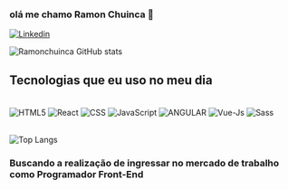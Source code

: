 ### olá me chamo Ramon Chuinca 👋

[![Linkedin](https://img.shields.io/badge/LinkedIn-0077B5?style=for-the-badge&logo=linkedin&logoColor=white)](https://www.linkedin.com/in/ramon-chuinca-a84ab8236)

![Ramonchuinca GitHub stats](https://github-readme-stats.vercel.app/api?username=Ramonchuinca&show_icons=true&theme=radical)

## Tecnologias que eu uso no meu dia

<div style = "displey:inline_block"><br/>
  <img align = "center" alt = "HTML5" src = "https://img.shields.io/badge/HTML5-E34F26?style=for-the-badge&logo=html5&logoColor=white" />
  <img align = "center" alt = "React" src = "https://img.shields.io/badge/React-20232A?style=for-the-badge&logo=react&logoColor=61DAFB" />
  <img align = "center" alt = "CSS" src = "https://img.shields.io/badge/CSS3-1572B6?style=for-the-badge&logo=css3&logoColor=white" />
  <img align = "center" alt = "JavaScript" src = "https://img.shields.io/badge/JavaScript-F7DF1E?style=for-the-badge&logo=javascript&logoColor=black" />
  <img align = "center" alt = "ANGULAR" src = "https://img.shields.io/badge/AngularJS-E23237?style=for-the-badge&logo=angularjs&logoColor=white" />
  <img align = "center" alt = "Vue-Js" src = "https://img.shields.io/badge/Vue.js-35495E?style=for-the-badge&logo=vue.js&logoColor=4FC08D" />
  <img align = "center" alt = "Sass" src = "https://img.shields.io/badge/Sass-CC6699?style=for-the-badge&logo=sass&logoColor=white" />
</div><br/>

![Top Langs](https://github-readme-stats.vercel.app/api/top-langs/?username=Ramonchuinca&hide_progress=)

<div>
<h3>
Buscando a realização de ingressar no mercado de trabalho como Programador Front-End 
</h3>
</div>
